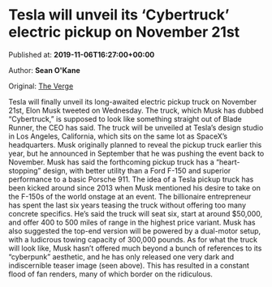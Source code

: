 
# Tesla will unveil its ‘Cybertruck’ electric pickup on November 21st

Published at: **2019-11-06T16:27:00+00:00**

Author: **Sean O&#39;Kane**

Original: [The Verge](https://www.theverge.com/2019/11/6/20951616/tesla-cybertruck-electric-pickup-reveal)

Tesla will finally unveil its long-awaited electric pickup truck on November 21st, Elon Musk tweeted on Wednesday. The truck, which Musk has dubbed “Cybertruck,” is supposed to look like something straight out of Blade Runner, the CEO has said.
The truck will be unveiled at Tesla’s design studio in Los Angeles, California, which sits on the same lot as SpaceX’s headquarters. Musk originally planned to reveal the pickup truck earlier this year, but he announced in September that he was pushing the event back to November.
Musk has said the forthcoming pickup truck has a “heart-stopping” design, with better utility than a Ford F-150 and superior performance to a basic Porsche 911.
The idea of a Tesla pickup truck has been kicked around since 2013 when Musk mentioned his desire to take on the F-150s of the world onstage at an event. The billionaire entrepreneur has spent the last six years teasing the truck without offering too many concrete specifics. He’s said the truck will seat six, start at around $50,000, and offer 400 to 500 miles of range in the highest price variant. Musk has also suggested the top-end version will be powered by a dual-motor setup, with a ludicrous towing capacity of 300,000 pounds.
As for what the truck will look like, Musk hasn’t offered much beyond a bunch of references to its “cyberpunk” aesthetic, and he has only released one very dark and indiscernible teaser image (seen above). This has resulted in a constant flood of fan renders, many of which border on the ridiculous.

